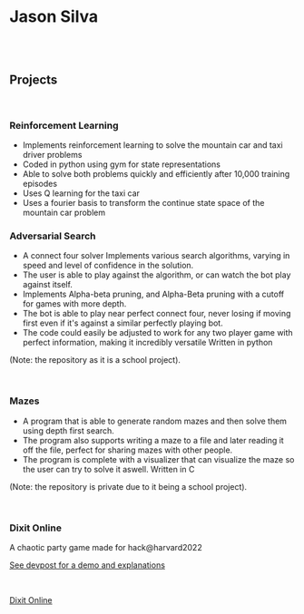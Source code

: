 # Jason Silva
<br>

<br>
    
    
## Projects
<br>


### Reinforcement Learning
* Implements reinforcement learning to solve the mountain car and taxi driver problems
* Coded in python using gym for state representations
* Able to solve both problems quickly and efficiently after 10,000 training episodes
* Uses Q learning for the taxi car
* Uses a fourier basis to transform the continue state space of the mountain car problem


### Adversarial Search
* A connect four solver Implements various search algorithms, varying in speed and level of confidence in the solution. 
* The user is able to play against the algorithm, or can watch the bot play against itself.
* Implements Alpha-beta pruning, and Alpha-Beta pruning with a cutoff for games with more depth.
* The bot is able to play near perfect connect four, never losing if moving first even if it's against a similar perfectly playing bot. 
* The code could easily be adjusted to work for any two player game with perfect information, making it incredibly versatile
Written in python

(Note: the repository as it is a school project).

<br>






### Mazes
* A program that is able to generate random mazes and then solve them using depth first search. 
* The program also supports writing a maze to a file and later reading it off the file, perfect for sharing mazes with other people. 
* The program is complete with a visualizer that can visualize the maze so the user can try to solve it aswell.
Written in C

(Note: the repository is private due to it being a school project).

<br>






### Dixit Online
A chaotic party game made for hack@harvard2022

[See devpost for a demo and explanations](https://devpost.com/software/dixit)

<br>

[Dixit Online](https://github.com/Xzero864/DixitOnline)

<br>


